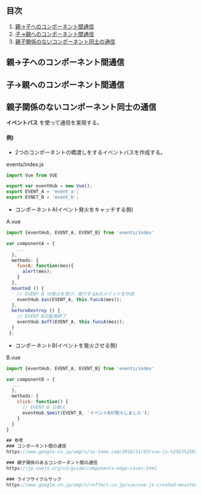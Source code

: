 ## 目次
1. [親→子へのコンポーネント間通信](#親子へのコンポーネント間通信)
2. [子→親へのコンポーネント間通信](#子親へのコンポーネント間通信)
3. [親子関係のないコンポーネント同士の通信](#親子関係のないコンポーネント同士の通信)

## 親→子へのコンポーネント間通信

## 子→親へのコンポーネント間通信

## 親子関係のないコンポーネント同士の通信
**イベントバス** を使って通信を実現する。

#### 例)
- 2つのコンポーネントの橋渡しをするイベントバスを作成する。

events/index.js
```js
import Vue from VUE

export var eventHub = new Vue();
export EVENT_A = 'event_a';
export EVNET_B = 'event_b';
```

- コンポーネントA(イベント発火をキャッチする側)

A.vue
```js
import {eventHub, EVENT_A, EVENT_B} from 'events/index'

var componentA = {
    ...
  }, 
  methods: {
    funcA: function(mes){
      alert(mes);
    }
  },
  mounted () {
    // EVENT B の発火を受け、実行するAのメソッドを作成
    eventHub.$on(EVENT_A, this.funcA(mes));
  },
  beforeDestroy () {
    // EVENT Bの監視終了
    eventHub.$off(EVENT_A, this.funcA(mes));
  }
 };
```
- コンポーネントB(イベントを発火させる側)

B.vue
```js
import {eventHub, EVENT_A, EVENT_B} from 'events/index'

var componentB = {
  ...
  },
  methods: {
    click: function() {
      // EVENT B の発火
      eventHub.$emit(EVENT_B, 'イベントBが発火しました');
    }
  }
}

## 参考
### コンポーネント間の通信
https://www.google.co.jp/amp/s/se-tomo.com/2018/11/03/vue-js-%25E3%2582%25B3%25E3%2583%25B3%25E3%2583%259D%25E3%2583%25BC%25E3%2583%258D%25E3%2583%25B3%25E3%2583%2588%25E9%2596%2593%25E3%2581%25AE%25E9%2580%259A%25E4%25BF%25A1/amp/

### 親子関係のあるコンポーネント間の通信
https://jp.vuejs.org/v2/guide/components-edge-cases.html

### ライフサイクルサック
https://www.google.co.jp/amp/s/reffect.co.jp/vue/vue-js-created-mounted-diffrence/amp
